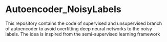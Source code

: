 # Autoencoder_NoisyLabels
This repository contains the  code of supervised and unsupervised branch of autoencoder to avoid overfitting deep neural networks to the noisy labels. The idea is inspired from the semi-supervised learning framework
